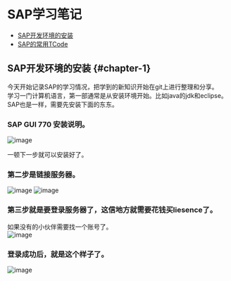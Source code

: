 # SAP学习笔记

- [SAP开发环境的安装](#chapter-1)
- [SAP的常用TCode](#chapter-2)




## SAP开发环境的安装 {#chapter-1}
今天开始记录SAP的学习情况，把学到的新知识开始在git上进行整理和分享。<br>
学习一门计算机语言，第一部通常是从安装环境开始。比如java的jdk和eclipse。<br>
SAP也是一样，需要先安装下面的东东。<br>

### SAP GUI 770 安装说明。<br>
![image](https://github.com/yeren1140/sap/assets/167772975/dbd90ad0-1616-47e1-adf9-7bba31cc4190)

一顿下一步就可以安装好了。<br>
### 第二步是链接服务器。<br>
![image](https://github.com/yeren1140/sap/assets/167772975/af6a2360-7b20-4360-b926-cb87d6f87ca0)
![image](https://github.com/yeren1140/sap/assets/167772975/0ca065ae-c04f-453a-a402-598797d42862)

### 第三步就是要登录服务器了，这信地方就需要花钱买liesence了。<br>
如果没有的小伙伴需要找一个账号了。<br>
![image](https://github.com/yeren1140/sap/assets/167772975/3ebdc93f-9c5f-4c43-8afa-780c5c3b8e69)

### 登录成功后，就是这个样子了。<br>
![image](https://github.com/yeren1140/sap/assets/167772975/808d99ff-1471-4b44-a764-f1e3c8a59f87)
